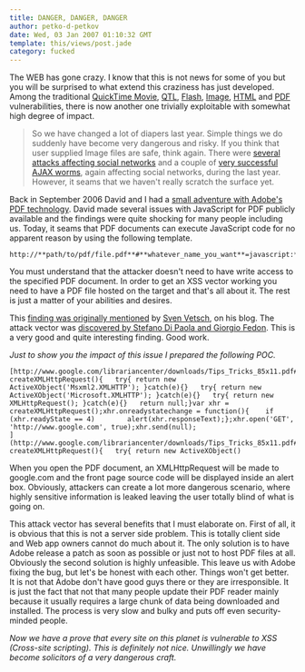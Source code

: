 ```yaml
---
title: DANGER, DANGER, DANGER
author: petko-d-petkov
date: Wed, 03 Jan 2007 01:10:32 GMT
template: this/views/post.jade
category: fucked
---
```


The WEB has gone crazy. I know that this is not news for some of you but you will be surprised to what extend this craziness has just developed. Among the traditional [QuickTime Movie](/blog/backdooring-quicktime-movies/), [QTL](/blog/backdooring-mp3-files/), [Flash](/blog/backdooring-flash-objects-receipt/), [Image](/blog/backdooring-images), [HTML](/blog/backdooring-web-pages) and [PDF](http://michaeldaw.org/md-hacks/backdooring-pdf-files/) vulnerabilities, there is now another one trivially exploitable with somewhat high degree of impact.

> So we have changed a lot of diapers last year. Simple things we do suddenly have become very dangerous and risky. If you think that user supplied Image files are safe, think again. There were [several attacks affecting social networks](/blog/myspace-quicktime-worm-follow-up) and a couple of [very successful AJAX worms](http://www.gnucitizen.org/topics/myspace-worms), again affecting social networks, during the last year. However, it seams that we haven't really scratch the surface yet.

Back in September 2006 David and I had a [small adventure with Adobe's PDF technology](http://michaeldaw.org/md-hacks/backdooring-pdf-files/). David made several issues with JavaScript for PDF publicly available and the findings were quite shocking for many people including us. Today, it seams that PDF documents can execute JavaScript code for no apparent reason by using the following template.

	http://**path/to/pdf/file.pdf**#**whatever_name_you_want**=javascript:**your_code_here**

You must understand that the attacker doesn't need to have write access to the specified PDF document. In order to get an XSS vector working you need to have a PDF file hosted on the target and that's all about it. The rest is just a matter of your abilities and desires.

This [finding was originally mentioned](http://www.disenchant.ch/blog/hacking-with-browser-plugins/34) by [Sven Vetsch](http://www.disenchant.ch/blog), on his blog. The attack vector was [discovered by Stefano Di Paola and Giorgio Fedon](http://events.ccc.de/congress/2006/Fahrplan/events/1602.en.html). This is a very good and quite interesting finding. Good work.

_Just to show you the impact of this issue I prepared the following POC._

    [http://www.google.com/librariancenter/downloads/Tips_Tricks_85x11.pdf#something=javascript:function createXMLHttpRequest(){   try{ return new ActiveXObject('Msxml2.XMLHTTP'); }catch(e){}   try{ return new ActiveXObject('Microsoft.XMLHTTP'); }catch(e){}   try{ return new XMLHttpRequest(); }catch(e){}   return null;}var xhr = createXMLHttpRequest();xhr.onreadystatechange = function(){    if (xhr.readyState == 4)        alert(xhr.responseText);};xhr.open('GET', 'http://www.google.com', true);xhr.send(null);
    ](http://www.google.com/librariancenter/downloads/Tips_Tricks_85x11.pdf#something=javascript:function createXMLHttpRequest(){   try{ return new ActiveXObject()

When you open the PDF document, an XMLHttpRequest will be made to google.com and the front page source code will be displayed inside an alert box. Obviously, attackers can create a lot more dangerous scenario, where highly sensitive information is leaked leaving the user totally blind of what is going on.

This attack vector has several benefits that I must elaborate on. First of all, it is obvious that this is not a server side problem. This is totally client side and Web app owners cannot do much about it. The only solution is to have Adobe release a patch as soon as possible or just not to host PDF files at all. Obviously the second solution is highly unfeasible. This leave us with Adobe fixing the bug, but let's be honest with each other. Things won't get better. It is not that Adobe don't have good guys there or they are irresponsible. It is just the fact that not that many people update their PDF reader mainly because it usually requires a large chunk of data being downloaded and installed. The process is very slow and bulky and puts off even security-minded people.

_Now we have a prove that every site on this planet is vulnerable to XSS (Cross-site scripting). This is definitely not nice. Unwillingly we have become solicitors of a very dangerous craft._

